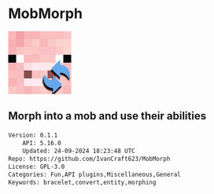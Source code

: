 # MobMorph
<img src="https://raw.githubusercontent.com/IvanCraft623/MobMorph/0e3df5a94183b23943744c59c3dbbec9563bd930/icon.png" width="128" height="128" />

## Morph into a mob and use their abilities
```properties
Version: 0.1.1
    API: 5.16.0
    Updated: 24-09-2024 18:23:48 UTC
Repo: https://github.com/IvanCraft623/MobMorph
License: GPL-3.0
Categories: Fun,API plugins,Miscellaneous,General
Keywords: bracelet,convert,entity,morphing
```